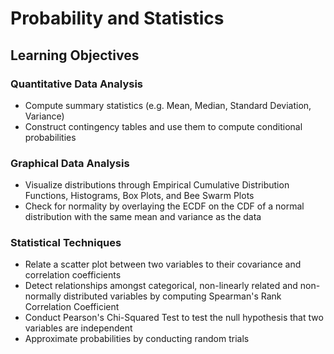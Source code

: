 # Probability and Statistics

## Learning Objectives

### Quantitative Data Analysis
* Compute summary statistics (e.g. Mean, Median, Standard Deviation, Variance)
* Construct contingency tables and use them to compute conditional probabilities

### Graphical Data Analysis
* Visualize distributions through Empirical Cumulative Distribution Functions, Histograms, Box Plots, and Bee Swarm Plots
* Check for normality by overlaying the ECDF on the CDF of a normal distribution with the same mean and variance as the data

### Statistical Techniques
* Relate a scatter plot between two variables to their covariance and correlation coefficients
* Detect relationships amongst categorical, non-linearly related and non-normally distributed variables by computing Spearman's Rank Correlation Coefficient
* Conduct Pearson's Chi-Squared Test to test the null hypothesis that two variables are independent
* Approximate probabilities by conducting random trials